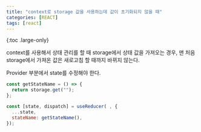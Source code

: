 ```yaml
---
title: "context로 storage 값을 사용하는데 값이 초기화되지 않을 때"
categories: [REACT]
tags: [react]
---
```


{:toc .large-only}

context를 사용해서 상태 관리를 할 때 storage에서 상태 값을 가져오는 경우, 맨 처음 storage에서 가져온 값은 새로고침 할 때까지 바뀌지 않는다.

Provider 부분에서 state를 수정해야 한다.

```js
const getStateName = () => {
  return storage.get("");
};

const [state, dispatch] = useReducer( , {
  ...state,
  stateName: getStateName(),
});
```
